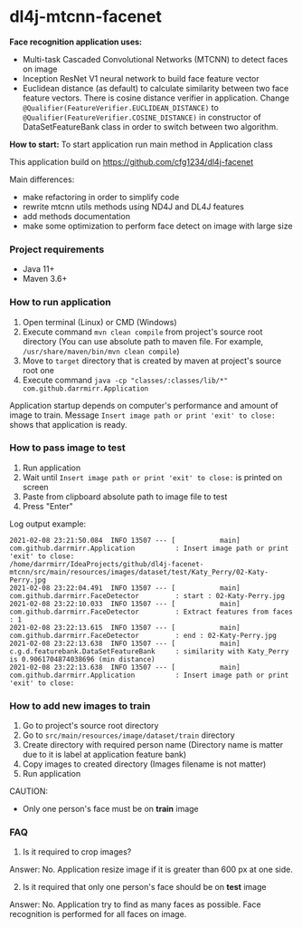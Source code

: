 # dl4j-mtcnn-facenet

**Face recognition application uses:**
- Multi-task Cascaded Convolutional Networks (MTCNN) to detect faces on image
- Inception ResNet V1 neural network to build face feature vector
- Euclidean distance (as default) to calculate similarity between two face feature vectors. 
There is cosine distance verifier in application. Change `@Qualifier(FeatureVerifier.EUCLIDEAN_DISTANCE)` to `@Qualifier(FeatureVerifier.COSINE_DISTANCE)` in constructor of DataSetFeatureBank class in order to switch between two algorithm.

**How to start:**
To start application run main method in Application class

This application build on https://github.com/cfg1234/dl4j-facenet

Main differences:
- make refactoring in order to simplify code
- rewrite mtcnn utils methods using ND4J and DL4J features
- add methods documentation 
- make some optimization to perform face detect on image with large size


### Project requirements

- Java 11+
- Maven 3.6+

### How to run application


1. Open terminal (Linux) or CMD (Windows)
1. Execute command `mvn clean compile` from project's source root directory (You can use absolute path to maven file. For example, `/usr/share/maven/bin/mvn clean compile`)
1. Move to `target` directory that is created by maven at project's source root one
1. Execute command `java -cp "classes/:classes/lib/*" com.github.darrmirr.Application`

Application startup depends on computer's performance and amount of image to train.
Message  `Insert image path or print 'exit' to close:` shows that application is ready.

### How to pass image to test

1. Run application
1. Wait until `Insert image path or print 'exit' to close:` is printed on screen
1. Paste from clipboard absolute path to image file to test
1. Press "Enter"

Log output example:
```
2021-02-08 23:21:50.084  INFO 13507 --- [           main] com.github.darrmirr.Application          : Insert image path or print 'exit' to close:
/home/darrmirr/IdeaProjects/github/dl4j-facenet-mtcnn/src/main/resources/images/dataset/test/Katy_Perry/02-Katy-Perry.jpg
2021-02-08 23:22:04.491  INFO 13507 --- [           main] com.github.darrmirr.FaceDetector         : start : 02-Katy-Perry.jpg
2021-02-08 23:22:10.033  INFO 13507 --- [           main] com.github.darrmirr.FaceDetector         : Extract features from faces : 1
2021-02-08 23:22:13.615  INFO 13507 --- [           main] com.github.darrmirr.FaceDetector         : end : 02-Katy-Perry.jpg
2021-02-08 23:22:13.638  INFO 13507 --- [           main] c.g.d.featurebank.DataSetFeatureBank     : similarity with Katy_Perry is 0.9061704874038696 (min distance)
2021-02-08 23:22:13.638  INFO 13507 --- [           main] com.github.darrmirr.Application          : Insert image path or print 'exit' to close:
```

### How to add new images to train

1. Go to project's source root directory 
1. Go to `src/main/resources/image/dataset/train` directory
1. Create directory with required person name (Directory name is matter due to it is label at application feature bank)
1. Copy images to created directory (Images filename is not matter) 
1. Run application

CAUTION:
- Only one person's face must be on **train** image

### FAQ

1. Is it required to crop images?

Answer: No. Application resize image if it is greater than 600 px at one side. 

2. Is it required that only one person's face should be on **test** image

Answer: No. Application try to find as many faces as possible. Face recognition is performed for all faces on image.